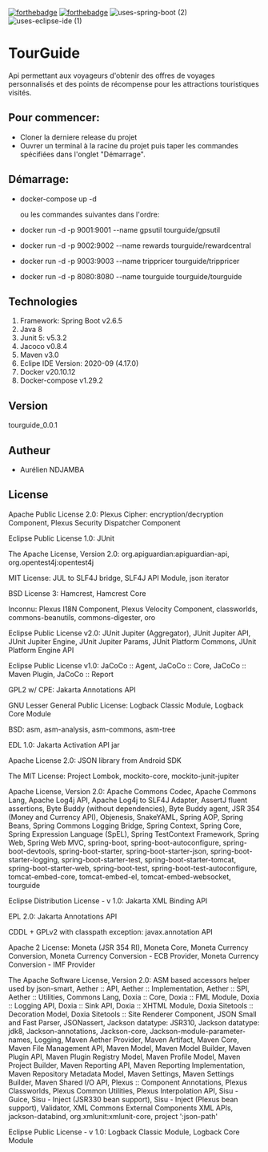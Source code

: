 [![forthebadge](https://forthebadge.com/images/badges/open-source.svg)](https://forthebadge.com)
[![forthebadge](https://forthebadge.com/images/badges/made-with-java.svg)](https://forthebadge.com) 
![uses-spring-boot (2)](https://user-images.githubusercontent.com/66125882/150993441-590505b7-fd53-44df-9ac5-695d0fb59754.svg)
![uses-eclipse-ide (1)](https://user-images.githubusercontent.com/66125882/150993531-3f8d450c-0399-4c9f-920c-4296d0473f2d.svg)

# TourGuide
Api permettant aux voyageurs d'obtenir des offres de voyages personnalisés et des points de récompense pour les attractions touristiques visités. 

## Pour commencer:
- Cloner la derniere release du projet
- Ouvrer un terminal à la racine du projet puis taper les commandes spécifiées dans l'onglet "Démarrage".

## Démarrage:
- docker-compose up -d

  ou les commandes suivantes dans l'ordre:

- docker run -d -p 9001:9001 --name gpsutil tourguide/gpsutil
- docker run -d -p 9002:9002 --name rewards tourguide/rewardcentral
- docker run -d -p 9003:9003 --name trippricer tourguide/trippricer
- docker run -d -p 8080:8080 --name tourguide tourguide/tourguide

## Technologies
1. Framework: Spring Boot v2.6.5
2. Java 8
3. Junit 5: v5.3.2
4. Jacoco v0.8.4
5. Maven v3.0
6. Eclipe IDE Version: 2020-09 (4.17.0)
7. Docker v20.10.12
8. Docker-compose v1.29.2

## Version
tourguide_0.0.1

## Autheur
- Aurélien NDJAMBA

## License

Apache Public License 2.0: Plexus Cipher: encryption/decryption Component, Plexus Security Dispatcher Component

Eclipse Public License 1.0: JUnit

The Apache License, Version 2.0: org.apiguardian:apiguardian-api, org.opentest4j:opentest4j

MIT License: JUL to SLF4J bridge, SLF4J API Module, json iterator

BSD License 3: Hamcrest, Hamcrest Core

Inconnu: Plexus I18N Component, Plexus Velocity Component, classworlds, commons-beanutils, commons-digester, oro

Eclipse Public License v2.0: JUnit Jupiter (Aggregator), JUnit Jupiter API, JUnit Jupiter Engine, JUnit Jupiter Params, JUnit Platform Commons, JUnit Platform Engine API

Eclipse Public License v1.0: JaCoCo :: Agent, JaCoCo :: Core, JaCoCo :: Maven Plugin, JaCoCo :: Report

GPL2 w/ CPE: Jakarta Annotations API

GNU Lesser General Public License: Logback Classic Module, Logback Core Module

BSD: asm, asm-analysis, asm-commons, asm-tree

EDL 1.0: Jakarta Activation API jar

Apache License 2.0: JSON library from Android SDK

The MIT License: Project Lombok, mockito-core, mockito-junit-jupiter

Apache License, Version 2.0: Apache Commons Codec, Apache Commons Lang, Apache Log4j API, Apache Log4j to SLF4J Adapter, AssertJ fluent assertions, Byte Buddy (without dependencies), Byte Buddy agent, JSR 354 (Money and Currency API), Objenesis, SnakeYAML, Spring AOP, Spring Beans, Spring Commons Logging Bridge, Spring Context, Spring Core, Spring Expression Language (SpEL), Spring TestContext Framework, Spring Web, Spring Web MVC, spring-boot, spring-boot-autoconfigure, spring-boot-devtools, spring-boot-starter, spring-boot-starter-json, spring-boot-starter-logging, spring-boot-starter-test, spring-boot-starter-tomcat, spring-boot-starter-web, spring-boot-test, spring-boot-test-autoconfigure, tomcat-embed-core, tomcat-embed-el, tomcat-embed-websocket, tourguide

Eclipse Distribution License - v 1.0: Jakarta XML Binding API

EPL 2.0: Jakarta Annotations API

CDDL + GPLv2 with classpath exception: javax.annotation API

Apache 2 License: Moneta (JSR 354 RI), Moneta Core, Moneta Currency Conversion, Moneta Currency Conversion - ECB Provider, Moneta Currency Conversion - IMF Provider

The Apache Software License, Version 2.0: ASM based accessors helper used by json-smart, Aether :: API, Aether :: Implementation, Aether :: SPI, Aether :: Utilities, Commons Lang, Doxia :: Core, Doxia :: FML Module, Doxia :: Logging API, Doxia :: Sink API, Doxia :: XHTML Module, Doxia Sitetools :: Decoration Model, Doxia Sitetools :: Site Renderer Component, JSON Small and Fast Parser, JSONassert, Jackson datatype: JSR310, Jackson datatype: jdk8, Jackson-annotations, Jackson-core, Jackson-module-parameter-names, Logging, Maven Aether Provider, Maven Artifact, Maven Core, Maven File Management API, Maven Model, Maven Model Builder, Maven Plugin API, Maven Plugin Registry Model, Maven Profile Model, Maven Project Builder, Maven Reporting API, Maven Reporting Implementation, Maven Repository Metadata Model, Maven Settings, Maven Settings Builder, Maven Shared I/O API, Plexus :: Component Annotations, Plexus Classworlds, Plexus Common Utilities, Plexus Interpolation API, Sisu - Guice, Sisu - Inject (JSR330 bean support), Sisu - Inject (Plexus bean support), Validator, XML Commons External Components XML APIs, jackson-databind, org.xmlunit:xmlunit-core, project ':json-path'

Eclipse Public License - v 1.0: Logback Classic Module, Logback Core Module
